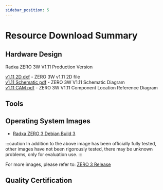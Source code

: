 ```yaml
---
sidebar_position: 5
---
```


# Resource Download Summary

## Hardware Design

Radxa ZERO 3W V1.11 Production Version

[v1.11 2D dxf](https://dl.radxa.com/zero3/docs/hw/3w/radxa_zero_3w_2d_dxf.zip) - ZERO 3W v1.11 2D file  
[v1.11 Schematic pdf](https://dl.radxa.com/zero3/docs/hw/3w/radxa_zero_3w_v1110_schematic.pdf) - ZERO 3W V1.11 Schematic Diagram  
[v1.11 CAM pdf](https://dl.radxa.com/zero3/docs/hw/3w/radxa_zero_3w_v1110_smb.zip) - ZERO 3W V1.11 Component Location Reference Diagram

## Tools

## Operating System Images

- [Radxa ZERO 3 Debian Build 3](https://github.com/radxa-build/radxa-zero3/releases/download/b3/radxa-zero3_debian_bullseye_xfce_b3.img.xz)

:::caution
In addition to the above image has been officially fully tested, other images have not been rigorously tested, there may be unknown problems, only for evaluation use.
:::

For more images, please refer to: [ZERO 3 Release](https://github.com/radxa-build/radxa-zero3/releases/latest)

## Quality Certification

